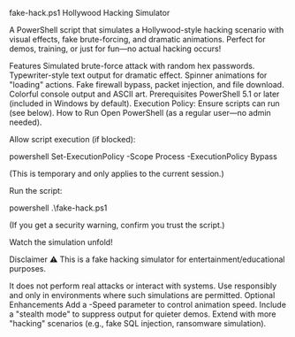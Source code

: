 fake-hack.ps1
Hollywood Hacking Simulator

A PowerShell script that simulates a Hollywood-style hacking scenario with visual effects, fake brute-forcing, and dramatic animations. Perfect for demos, training, or just for fun—no actual hacking occurs!

Features
Simulated brute-force attack with random hex passwords.
Typewriter-style text output for dramatic effect.
Spinner animations for "loading" actions.
Fake firewall bypass, packet injection, and file download.
Colorful console output and ASCII art.
Prerequisites
PowerShell 5.1 or later (included in Windows by default).
Execution Policy: Ensure scripts can run (see below).
How to Run
Open PowerShell (as a regular user—no admin needed).

Allow script execution (if blocked):

powershell
Set-ExecutionPolicy -Scope Process -ExecutionPolicy Bypass

(This is temporary and only applies to the current session.)

Run the script:

powershell
.\fake-hack.ps1

(If you get a security warning, confirm you trust the script.)

Watch the simulation unfold!

Disclaimer
⚠️ This is a fake hacking simulator for entertainment/educational purposes.

It does not perform real attacks or interact with systems.
Use responsibly and only in environments where such simulations are permitted.
Optional Enhancements
Add a -Speed parameter to control animation speed.
Include a "stealth mode" to suppress output for quieter demos.
Extend with more "hacking" scenarios (e.g., fake SQL injection, ransomware simulation).
